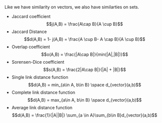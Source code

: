 Like we have similarity on vectors, we also have similarties on sets.

- Jaccard coefficient $$j(A,B) = \frac{A\cap B}{A \cup B}$$
- Jaccard Distance $$d(A,B) = 1- j(A,B) = \frac{A \cup B- A \cap B}{A \cup B}$$
- Overlap coefficient $$o(A,B) = \frac{|A\cap B|}{min(|A|,|B|)}$$
- Sorensen-Dice coefficient $$s(A,B) = \frac{2|A\cap B|}{|A| + |B|}$$
- Single link distance function $$d(A,B) = min_{a\in A, b\in B} \space d_{vector}(a,b)$$
- Complete link distance function $$d(A,B) = max_{a\in A, b\in B} \space d_{vector}(a,b)$$
- Average link distance function $$d(A,B) = \frac{1}{|A||B|} \sum_{a \in A}\sum_{b\in B}d_{vector}(a,b)$$